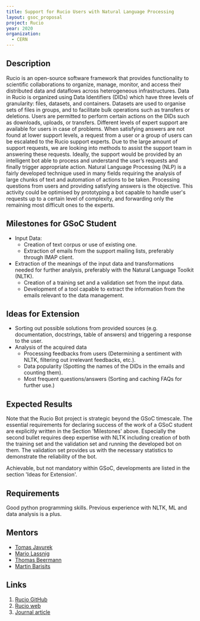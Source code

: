 ```yaml
---
title: Support for Rucio Users with Natural Language Processing
layout: gsoc_proposal
project: Rucio
year: 2020
organization:
  - CERN
---
```


## Description

Rucio is an open-source software framework that provides functionality to
scientific collaborations to organize, manage, monitor, and access their
distributed data and dataflows across heterogeneous infrastructures. Data in
Rucio is organized using Data Identifiers (DIDs) which have three levels of
granularity: files, datasets, and containers. Datasets are used to organise sets
of files in groups, and to facilitate bulk operations such as transfers or
deletions. Users are permitted to perform certain actions on the DIDs such as
downloads, uploads, or transfers. Different levels of expert support are
available for users in case of problems. When satisfying answers are not found
at lower support levels, a request from a user or a group of users can be
escalated to the Rucio support experts. Due to the large amount of support
requests, we are looking into methods to assist the support team in answering
these requests. Ideally, the support would be provided by an intelligent bot
able to process and understand the user’s requests and finally trigger
appropriate action. Natural Language Processing (NLP) is a fairly developed
technique used in many fields requiring the analysis of large chunks of text and
automation of actions to be taken. Processing questions from users and providing
satisfying answers is the objective. This activity could be optimised by
prototyping a bot capable to handle user's requests up to a certain level of
complexity, and forwarding only the remaining most difficult ones to the
experts.

## Milestones for GSoC Student

- Input Data:
  - Creation of text corpus or use of existing one.
  - Extraction of emails from the support mailing lists, preferably through IMAP
    client.
- Extraction of the meanings of the input data and transformations needed for
  further analysis, preferably with the Natural Language Toolkit (NLTK).
  - Creation of a training set and a validation set from the input data.
  - Development of a tool capable to extract the information from the emails
    relevant to the data management.

## Ideas for Extension

- Sorting out possible solutions from provided sources (e.g. documentation,
  docstrings, table of answers) and triggering a response to the user.
- Analysis of the acquired data
  - Processing feedbacks from users (Determining a sentiment with NLTK,
    filtering out irrelevant feedbacks, etc.).
  - Data popularity (Spotting the names of the DIDs in the emails and counting
    them).
  - Most frequent questions/answers (Sorting and caching FAQs for further use.)

## Expected Results

Note that the Rucio Bot project is strategic beyond the GSoC timescale. The
essential requirements for declaring success of the work of a GSoC student are
explicitly written in the Section 'Milestones' above. Especially the second
bullet requires deep expertise with NLTK including creation of both the training
set and the validation set and running the developed bot on them. The validation
set provides us with the necessary statistics to demonstrate the reliability of
the bot.

Achievable, but not mandatory within GSoC, developments are listed in the
section 'Ideas for Extension'.

## Requirements

Good python programming skills. Previous experience with NLTK, ML and data
analysis is a plus.

## Mentors

- [Tomas Javurek](mailto:tomas.javurek@cern.ch)
- [Mario Lassnig](mailto:mario.lassnig@cern.ch)
- [Thomas Beermann](mailto:thomas.beermann@cern.ch)
- [Martin Barisits](mailto:martin.barisits@cern.ch)

## Links

1.  [Rucio GitHub](https://github.com/rucio/rucio)
2.  [Rucio web](https://github.com/rucio/rucio)
3.  [Journal article](https://doi.org/10.1007/s41781-019-0026-3)
